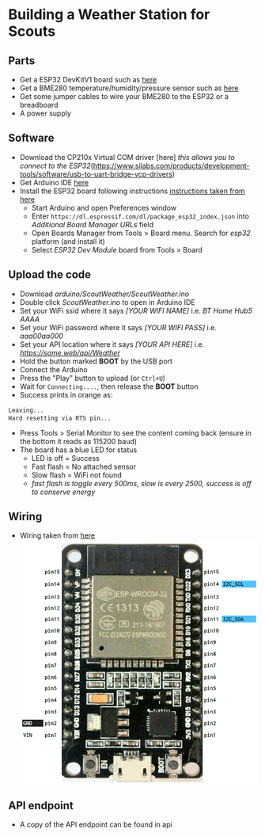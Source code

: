 # Building a Weather Station for Scouts

## Parts
- Get a ESP32 DevKitV1 board such as [here](https://www.aliexpress.com/item/ESP32-ESP-32-ESP32S-ESP-32S-CP2102-Wireless-WiFi-Bluetooth-Development-Board-Micro-USB-Dual-Core/32928267626.html)
- Get a BME280 temperature/humidity/pressure sensor such as [here](https://https://www.aliexpress.com/item/BME280-Digital-Sensor-Temperature-Humidity-Barometric-Pressure-Sensor-Module-I2C-SPI-1-8-5V-GY-BME280/32849462236.html)
- Get some jumper cables to wire your BME280 to the ESP32 or a breadboard
- A power supply

## Software
- Download the CP210x Virtual COM driver [here] *this allows you to connect to the ESP32*(https://www.silabs.com/products/development-tools/software/usb-to-uart-bridge-vcp-drivers)
- Get Arduino IDE [here](https://www.arduino.cc/en/Main/Software)
- Install the ESP32 board following instructions [instructions taken from here](https://github.com/espressif/arduino-esp32/blob/master/docs/arduino-ide/boards_manager.md)
  - Start Arduino and open Preferences window
  - Enter ```https://dl.espressif.com/dl/package_esp32_index.json``` into *Additional Board Manager URLs* field
  - Open Boards Manager from Tools > Board menu. Search for  *esp32* platform (and install it)
  - Select *ESP32 Dev Module* board from Tools > Board

## Upload the code
- Download *arduino/ScoutWeather/ScoutWeather.ino*
- Double click *ScoutWeather.ino* to open in Arduino IDE
- Set your WiFi ssid where it says *[YOUR WIFI NAME]* i.e. *BT Home Hub5 AAAA*
- Set your WiFi password where it says *[YOUR WIFI PASS]* i.e. *aaa00aa000*
- Set your API location where it says *[YOUR API HERE]* i.e. *https://some.web/api/Weather*
- Hold the button marked __BOOT__ by the USB port
- Connect the Arduino
- Press the "Play" button to upload (or `Ctrl+U`)
- Wait for `Connecting....`, then release the __BOOT__ button
- Success prints in orange as:
```
Leaving...
Hard resetting via RTS pin...
```
- Press Tools > Serial Monitor to see the content coming back (ensure in the bottom it reads as 115200 baud)
- The board has a blue LED for status
  - LED is off = Success
  - Fast flash = No attached sensor 
  - Slow flash = WiFi not found
  - *fast flash is toggle every 500ms, slow is every 2500, success is off to conserve energy*

## Wiring
- Wiring taken from [here](https://github.com/playelek/pinout-doit-32devkitv1)
![Wiring Diagram](esp32_devkit_v1.png "Wiring Diagram")

## API endpoint
- A copy of the API endpoint can be found in api